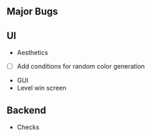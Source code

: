 ## Major Bugs

## UI
- Aesthetics
 - [ ] Add conditions for random color generation
- GUI
- Level win screen

## Backend
- Checks

